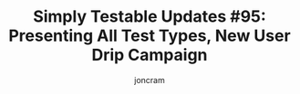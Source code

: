 ---
layout: default
title: "Simply Testable Updates #95: Presenting All Test Types, New User Drip Campaign"
author: joncram
newsletter:
    issue_number: 95th
    url: https://us5.campaign-archive1.com/?u=ac75e33d993d2b502e333ddd0&amp;id=b5e4aa5d05
    highlights:
      - <a href="https://us5.campaign-archive1.com/?u=ac75e33d993d2b502e333ddd0&amp;id=b5e4aa5d05#mobile-ready-dashboard">Presenting All Test Types</a>
      - <a href="https://us5.campaign-archive1.com/?u=ac75e33d993d2b502e333ddd0&amp;id=b5e4aa5d05#mobile-ready-everything-else">New User Drip Campaign</a>
    closing_sentence: Expect the next newsletter in a week from now on 2 July 2014
---